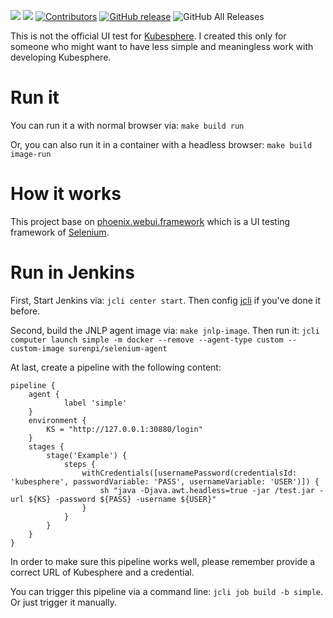 [![](https://goreportcard.com/badge/linuxsuren/ks-ui-test)](https://goreportcard.com/report/linuxsuren/github-go)
[![](http://img.shields.io/badge/godoc-reference-5272B4.svg?style=flat-square)](https://godoc.org/github.com/linuxsuren/ks-ui-test)
[![Contributors](https://img.shields.io/github/contributors/linuxsuren/ks-ui-test.svg)](https://github.com/linuxsuren/github-go/graphs/contributors)
[![GitHub release](https://img.shields.io/github/release/linuxsuren/ks-ui-test.svg?label=release)](https://github.com/linuxsuren/github-go/releases/latest)
![GitHub All Releases](https://img.shields.io/github/downloads/linuxsuren/ks-ui-test/total)

This is not the official UI test for [Kubesphere](https://github.com/kubesphere/kubesphere/). I created this only for someone 
who might want to have less simple and meaningless work with developing Kubesphere.

# Run it

You can run it a with normal browser via: `make build run`

Or, you can also run it in a container with a headless browser: `make build image-run`

# How it works

This project base on [phoenix.webui.framework](https://github.com/LinuxSuRen/phoenix.webui.framework) 
which is a UI testing framework of [Selenium](https://github.com/SeleniumHQ/selenium).

# Run in Jenkins

First, Start Jenkins via: `jcli center start`. Then config [jcli](https://github.com/jenkins-zh/jenkins-cli) if you've done it before.

Second, build the JNLP agent image via: `make jnlp-image`. 
Then run it: `jcli computer launch simple -m docker --remove --agent-type custom --custom-image surenpi/selenium-agent`

At last, create a pipeline with the following content:

```
pipeline {
    agent {
		    label 'simple'
    }
    environment {
        KS = "http://127.0.0.1:30880/login"
    }
    stages {
        stage('Example') {
            steps {
                withCredentials([usernamePassword(credentialsId: 'kubesphere', passwordVariable: 'PASS', usernameVariable: 'USER')]) {
                    sh "java -Djava.awt.headless=true -jar /test.jar -url ${KS} -password ${PASS} -username ${USER}"
                }
            }
        }
    }
}
```

In order to make sure this pipeline works well, please remember provide a correct URL of Kubesphere and a credential.

You can trigger this pipeline via a command line: `jcli job build -b simple`. Or just trigger it manually.

